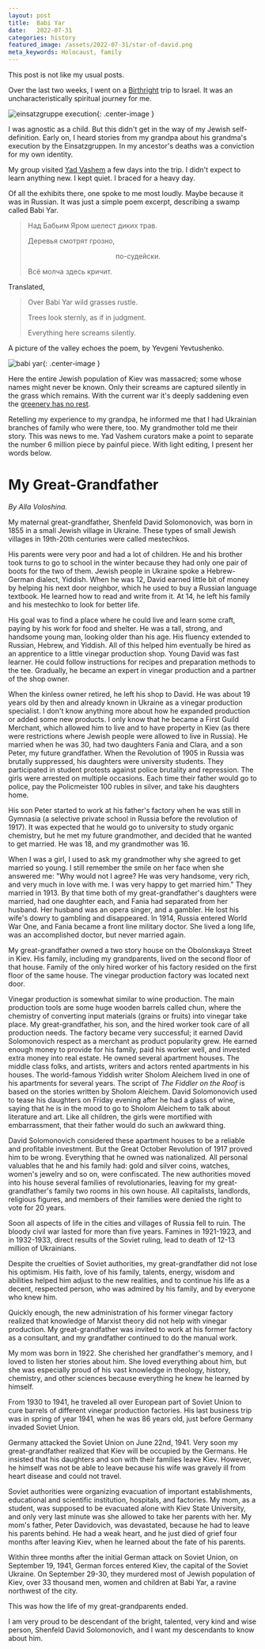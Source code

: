 ```yaml
---
layout: post
title:  Babi Yar
date:   2022-07-31
categories: history
featured_image: /assets/2022-07-31/star-of-david.png
meta_keywords: Holocaust, family
---
```

This post is not like my usual posts.

Over the last two weeks, I went on a [Birthright](https://www.birthrightisrael.com/) trip to Israel. It was an uncharacteristically spiritual journey for me.

![einsatzgruppe execution](/assets/2022-07-31/einsatzgruppen-small.jpg){: .center-image }

I was agnostic as a child. But this didn't get in the way of my Jewish self-definition. Early on, I heard stories from my grandpa about his grandma's execution by the Einsatzgruppen. In my ancestor's deaths was a conviction for my own identity.

My group visited [Yad Vashem](https://www.yadvashem.org/) a few days into the trip. I didn't expect to learn anything new. I kept quiet. I braced for a heavy day.

Of all the exhibits there, one spoke to me most loudly. Maybe because it was in Russian. It was just a simple poem excerpt, describing a swamp called Babi Yar.

> Над Бабьим Яром шелест диких трав.
>
> Деревья смотрят грозно,
> 
> &nbsp;&nbsp;&nbsp;&nbsp;&nbsp;&nbsp;&nbsp;&nbsp;&nbsp;&nbsp;&nbsp;&nbsp;&nbsp;&nbsp;&nbsp;&nbsp;&nbsp;&nbsp;&nbsp;&nbsp;&nbsp;&nbsp;&nbsp;&nbsp;&nbsp;&nbsp;&nbsp;&nbsp;&nbsp;&nbsp;&nbsp;&nbsp;&nbsp;&nbsp;&nbsp;&nbsp;&nbsp;&nbsp;&nbsp;&nbsp;&nbsp;&nbsp;&nbsp;&nbsp;&nbsp;по-судейски.
>
> Всё молча здесь кричит.

Translated,

> Over Babi Yar wild grasses rustle.
>
> Trees look sternly, as if in judgment.
>
> Everything here screams silently.

A picture of the valley echoes the poem, by Yevgeni Yevtushenko.

![babi yar](/assets/2022-07-31/babi-yar.jpg){: .center-image }

Here the entire Jewish population of Kiev was massacred; some whose names might never be known. Only their screams are captured silently in the grass which remains. With the current war it's deeply saddening even the [greenery has no rest](https://www.washingtonpost.com/world/2022/03/01/ukraine-russia-babyn-yar/).

Retelling my experience to my grandpa, he informed me that I had Ukrainian branches of family who were there, too. My grandmother told me their story. This was news to me. Yad Vashem curators make a point to separate the number 6 million piece by painful piece. With light editing, I present her words below.

# My Great-Grandfather

_By Alla Voloshina._

My maternal great-grandfather, Shenfeld David Solomonovich, was born in 1855 in a small Jewish village in Ukraine. These types of small Jewish villages in 19th-20th centuries were called mestechkos.

His parents were very poor and had a lot of children. He and his brother took turns to go to
school in the winter because they had only one pair of boots for the two of them. Jewish people in
Ukraine spoke a Hebrew-German dialect, Yiddish. When he was 12, David earned little bit of
money by helping his next door neighbor, which he used to buy a Russian language textbook. He learned
how to read and write from it. At 14, he left his family and his mestechko to look for better life.

His goal was to find a place where he could live and learn some craft, paying by his work for food and shelter.
He was a tall, strong, and handsome young man, looking older than his age.
His fluency extended to Russian, Hebrew, and Yiddish. All of this helped him
eventually be hired as an apprentice to a little vinegar production shop. Young David was fast
learner. He could follow instructions for recipes and preparation methods to the tee. Gradually, he became an expert
in vinegar production and a partner of the shop owner.

When the kinless owner retired, he left his shop to David. He was about 19 years old by then and already known in Ukraine as a vinegar production specialist. I don't know
anything more about how he expanded production or added some new products. I only know
that he became a First Guild Merchant, which allowed him to live and to have property in Kiev
(as there were restrictions where Jewish people were allowed to live in Russia). He married when
he was 30, had two daughters Fania and Clara, and a son Peter, my future grandfather.
When the Revolution of 1905 in Russia was brutally suppressed, his daughters were university
students. They participated in student protests against police brutality and repression. The girls
were arrested on multiple occasions. Each time their father would go to police, pay the Policmeister
100 rubles in silver, and take his daughters home.

His son Peter started to work at his father's factory when he was still in Gymnasia (a selective
private school in Russia before the revolution of 1917). It was expected that he would go to
university to study organic chemistry, but he met my future grandmother, and decided that he
wanted to get married. He was 18, and my grandmother was 16.

When I was a girl, I used to ask my grandmother why she agreed to get married so young. I still
remember the smile on her face when she answered me: "Why would not I agree? He was very handsome, very rich, and very much in love with me. I was very happy to get married him."
They married in 1913. By that time both of my great-grandfather's daughters were
married, had one daughter each, and Fania had separated from her husband. Her husband was an
opera singer, and a gambler. He lost his wife's dowry to gambling and disappeared. In 1914,
Russia entered World War One, and Fania became a front line military doctor. She lived a long
life, was an accomplished doctor, but never married again.

My great-grandfather owned a two story house on the Obolonskaya Street in Kiev. His family,
including my grandparents, lived on the second floor of that house. Family of the only hired
worker of his factory resided on the first floor of the same house.
The vinegar production factory was located next door.

Vinegar production is somewhat similar to wine production. The main production tools are some huge wooden barrels called chun, where the chemistry of
converting input materials (grains or fruits) into vinegar take place.
My great-grandfather, his son, and the hired worker took care of all production needs. The
factory became very successful; it earned David Solomonovich respect as a merchant as product popularity grew.
He earned enough money to provide for his
family, paid his worker well, and invested extra money into real estate. He owned several
apartment houses. The middle class folks, and artists, writers and actors rented apartments in his
houses. The world-famous Yiddish writer Sholom Aleichem lived in one of his apartments for
several years. The script of _The Fiddler on the Roof_ is based on the stories
written by Sholom Aleichem. David Solomonovich used to tease his daughters on Friday
evening after he had a glass of wine, saying that he is in the mood to go to Sholom Aleichem to
talk about literature and art. Like all children, the girls were mortified with embarrassment, that their father would do such an awkward thing.

David Solomonovich considered these apartment houses to be a reliable and profitable
investment. But the Great October Revolution of 1917 proved him to be wrong. Everything
that he owned was nationalized. All personal valuables that he and his family had: gold and
silver coins, watches, women's jewelry and so on, were confiscated. The new authorities moved
into his house several families of revolutionaries, leaving for my great-grandfather's
family two rooms in his own house. All capitalists, landlords, religious figures, and members of their families were denied the right
to vote for 20 years.

Soon all aspects of life in the cities and villages of Russia fell to ruin. The bloody civil
war lasted for more than five years. Famines in 1921-1923, and in 1932-1933, direct results of the Soviet ruling, lead to death of 12-13 million of Ukrainians.

Despite the cruelties of Soviet authorities, my great-grandfather
did not lose his optimism. His faith, love of his family, talents, energy, wisdom and abilities
helped him adjust to the new realities, and to continue his life as a decent, respected person, who
was admired by his family, and by everyone who knew him.

Quickly enough, the new administration of his former vinegar factory realized that knowledge of Marxist
theory did not help with vinegar production. My great-grandfather was invited to work at his
former factory as a consultant, and my grandfather continued to do the manual work.

My mom was born in 1922. She cherished her grandfather's memory, and I loved to listen
her stories about him. She loved everything about him, but she was especially proud of his
vast knowledge in theology, history, chemistry, and other sciences because everything he knew
he learned by himself.

From 1930 to 1941, he traveled all over European part of Soviet Union to cure barrels of
different vinegar production factories.
His last business trip was in spring of year 1941, when he was 86 years old, just before Germany
invaded Soviet Union.

Germany attacked the Soviet Union on June 22nd, 1941. Very soon my great-grandfather realized that
Kiev will be occupied by the Germans. He insisted that his daughters and son with their families
leave Kiev. However, he himself was not be able to leave because his wife was gravely ill from
heart disease and could not travel.

Soviet authorities were organizing evacuation of important establishments, educational and
scientific institution, hospitals, and factories.
My mom, as a student, was supposed to be evacuated alone with Kiev State University, and only
very last minute was she allowed to take her parents with her. My mom's father, Peter
Davidovich, was devastated, because he had to leave his parents behind. He had a weak heart,
and he just died of grief four months after leaving Kiev, when he learned about the fate of his
parents.

Within three months after the initial German attack on Soviet Union, on September 19, 1941, German
forces entered Kiev, the capital of the Soviet Ukraine. On September 29-30, they murdered most
of Jewish population of Kiev, over 33 thousand men, women and children at Babi Yar, a ravine northwest
of the city.

This was how the life of my great-grandparents ended.

I am very proud to be descendant of the bright, talented, very kind and wise person, Shenfeld
David Solomonovich, and I want my descendants to know about him.

